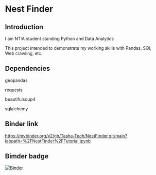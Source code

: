 # Nest Finder
## Introduction
I am NTIA student standing Python and Data Analytics

This project intended to demonstrate my working skills with Pandas, SQl, Web crawling, etc.

## Dependencies
geopandas

requests

beautifulsoup4

sqlalchemy


## Binder link
https://mybinder.org/v2/gh/Tasha-Tech/NestFinder.git/main?labpath=%2FNestFinder%2FTutorial.ipynb

## Bimder badge
[![Binder](https://mybinder.org/badge_logo.svg)](https://mybinder.org/v2/gh/Tasha-Tech/NestFinder.git/main?labpath=%2FNestFinder%2FTutorial.ipynb)

